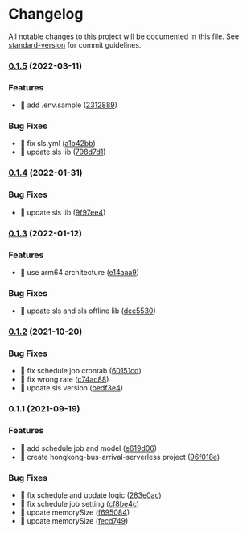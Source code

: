 # Changelog

All notable changes to this project will be documented in this file. See [standard-version](https://github.com/conventional-changelog/standard-version) for commit guidelines.

### [0.1.5](https://github.com/yeukfei02/hongkong-bus-arrival-serverless/compare/v0.1.4...v0.1.5) (2022-03-11)


### Features

* 🎸 add .env.sample ([2312889](https://github.com/yeukfei02/hongkong-bus-arrival-serverless/commit/231288969d0a1a756ee7a045ba91f89992ec3a63))


### Bug Fixes

* 🐛 fix sls.yml ([a1b42bb](https://github.com/yeukfei02/hongkong-bus-arrival-serverless/commit/a1b42bb1a2d96cbbaeee10dcea2ba1b9746e10dd))
* 🐛 update sls lib ([798d7d1](https://github.com/yeukfei02/hongkong-bus-arrival-serverless/commit/798d7d10d2d4c54d264988721cafc9f6cd5b814d))

### [0.1.4](https://github.com/yeukfei02/hongkong-bus-arrival-serverless/compare/v0.1.3...v0.1.4) (2022-01-31)


### Bug Fixes

* 🐛 update sls lib ([9f97ee4](https://github.com/yeukfei02/hongkong-bus-arrival-serverless/commit/9f97ee486a7f74db73f25fbdbd0f5b0b3c8377ea))

### [0.1.3](https://github.com/yeukfei02/hongkong-bus-arrival-serverless/compare/v0.1.2...v0.1.3) (2022-01-12)


### Features

* 🎸 use arm64 architecture ([e14aaa9](https://github.com/yeukfei02/hongkong-bus-arrival-serverless/commit/e14aaa9335eb1ddaae34fdc4d09327b4d2904884))


### Bug Fixes

* 🐛 update sls and sls offline lib ([dcc5530](https://github.com/yeukfei02/hongkong-bus-arrival-serverless/commit/dcc553028fad04efe700685228b621968c806480))

### [0.1.2](https://github.com/yeukfei02/hongkong-bus-arrival-serverless/compare/v0.1.1...v0.1.2) (2021-10-20)


### Bug Fixes

* 🐛 fix schedule job crontab ([60151cd](https://github.com/yeukfei02/hongkong-bus-arrival-serverless/commit/60151cdeb2726ff30fa6777b36fd3d038aca46fd))
* 🐛 fix wrong rate ([c74ac88](https://github.com/yeukfei02/hongkong-bus-arrival-serverless/commit/c74ac881420799f3d9cc52db003a90d29cd1ea1a))
* 🐛 update sls version ([bedf3e4](https://github.com/yeukfei02/hongkong-bus-arrival-serverless/commit/bedf3e4ce7b0d8d138bb8abb8d10f32ac138cb3f))

### 0.1.1 (2021-09-19)


### Features

* 🎸 add schedule job and model ([e619d06](https://github.com/yeukfei02/hongkong-bus-arrival-serverless/commit/e619d063b5c5ed5f1a75f6905afa75457bb81bbf))
* 🎸 create hongkong-bus-arrival-serverless project ([96f018e](https://github.com/yeukfei02/hongkong-bus-arrival-serverless/commit/96f018e1429b1414b590555556accc6a251a97c0))


### Bug Fixes

* 🐛 fix schedule and update logic ([283e0ac](https://github.com/yeukfei02/hongkong-bus-arrival-serverless/commit/283e0ac00b799f673c6856dc358cfbaa0e0a5b91))
* 🐛 fix schedule job setting ([cf8be4c](https://github.com/yeukfei02/hongkong-bus-arrival-serverless/commit/cf8be4c029d872c2d754691745fce0dbe8ee0b9a))
* 🐛 update memorySize ([f695084](https://github.com/yeukfei02/hongkong-bus-arrival-serverless/commit/f695084855e6b98b206dc28e9b4850cfaba15389))
* 🐛 update memorySize ([fecd749](https://github.com/yeukfei02/hongkong-bus-arrival-serverless/commit/fecd749bd774c6e0ea7151606fe37d5cd041e6d2))
